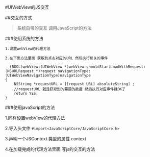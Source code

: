 #UIWebView的JS交互

##交互的方式
>系统自带的交互
>调用JavaScript的方法


<!-- more -->



###使用系统的方法
```
1.设置webView的代理方法

2.在下面方法里面 获取到点击对应的URL 然后执行相关的事件

- (BOOL)webView:(UIWebView *)webView shouldStartLoadWithRequest:(NSURLRequest *)request navigationType:(UIWebViewNavigationType)navigationType
{
    NSString *requestURL = [[request URL] absoluteString] ;
 	//requestURL 就是获取到的需要的数据 然后执行对应事件就OK了
    return YES;
}
```
###使用javaScript的方法

1.同样设置webView的代理方法

2.导入头文件 `#import<JavaScriptCore/JavaScriptCore.h>` 

3.声明一个JSContext 类型的属性 context

4.在加载完成的代理方法里面 写js的交互的方法

```
	
```



